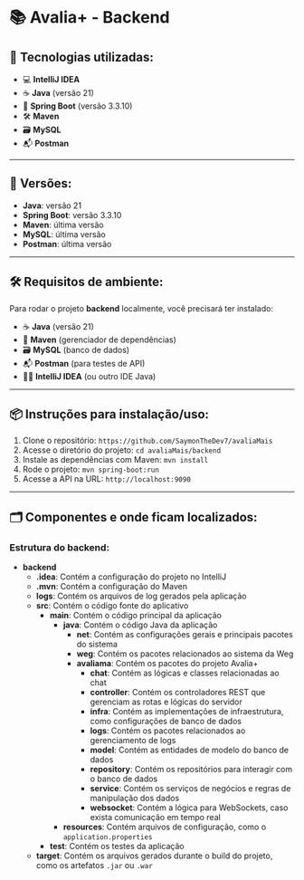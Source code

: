 # 📚 Avalia+ - Backend

## 🚀 Tecnologias utilizadas:

- 💻 **IntelliJ IDEA**
- ☕ **Java** (versão 21)
- 🔧 **Spring Boot** (versão 3.3.10)
- 🛠️ **Maven**
- 🗃️ **MySQL**
- 📬 **Postman**

---

## 🧩 Versões:

- **Java**: versão 21
- **Spring Boot**: versão 3.3.10
- **Maven**: última versão
- **MySQL**: última versão
- **Postman**: última versão

---

## 🛠️ Requisitos de ambiente:

Para rodar o projeto **backend** localmente, você precisará ter instalado:

- ☕ **Java** (versão 21)
- 🔧 **Maven** (gerenciador de dependências)
- 🗃️ **MySQL** (banco de dados)
- 📬 **Postman** (para testes de API)
- 🧑‍💻 **IntelliJ IDEA** (ou outro IDE Java)

---

## 📦 Instruções para instalação/uso:

1. Clone o repositório: `https://github.com/SaymonTheDev7/avaliaMais`
2. Acesse o diretório do projeto: `cd avaliaMais/backend`
3. Instale as dependências com Maven: `mvn install`
4. Rode o projeto: `mvn spring-boot:run`
5. Acesse a API na URL: `http://localhost:9090`

---

## 🗂️ Componentes e onde ficam localizados:

### Estrutura do **backend**:

- **backend**  
  - **.idea**: Contém a configuração do projeto no IntelliJ  
  - **.mvn**: Contém a configuração do Maven  
  - **logs**: Contém os arquivos de log gerados pela aplicação  
  - **src**: Contém o código fonte do aplicativo  
    - **main**: Contém o código principal da aplicação  
      - **java**: Contém o código Java da aplicação  
        - **net**: Contém as configurações gerais e principais pacotes do sistema  
        - **weg**: Contém os pacotes relacionados ao sistema da Weg  
        - **avaliama**: Contém os pacotes do projeto Avalia+  
          - **chat**: Contém as lógicas e classes relacionadas ao chat  
          - **controller**: Contém os controladores REST que gerenciam as rotas e lógicas do servidor  
          - **infra**: Contém as implementações de infraestrutura, como configurações de banco de dados  
          - **logs**: Contém os pacotes relacionados ao gerenciamento de logs  
          - **model**: Contém as entidades de modelo do banco de dados  
          - **repository**: Contém os repositórios para interagir com o banco de dados  
          - **service**: Contém os serviços de negócios e regras de manipulação dos dados  
          - **websocket**: Contém a lógica para WebSockets, caso exista comunicação em tempo real  
      - **resources**: Contém arquivos de configuração, como o `application.properties`  
    - **test**: Contém os testes da aplicação  
  - **target**: Contém os arquivos gerados durante o build do projeto, como os artefatos `.jar` ou `.war`
